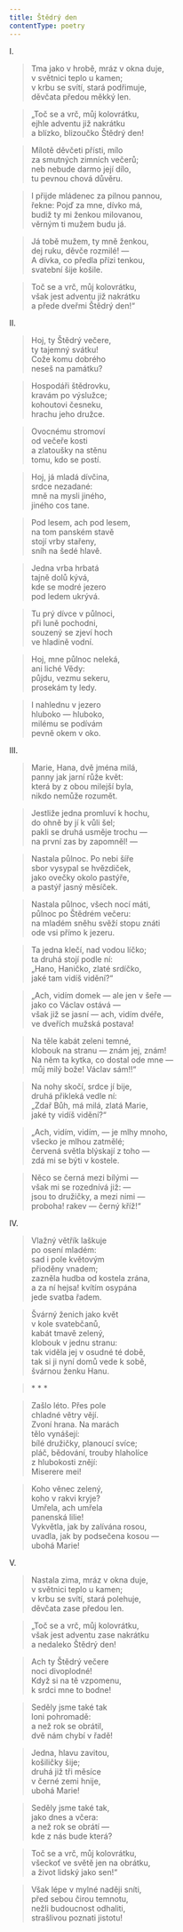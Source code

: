 ```yaml
---
title: Štědrý den
contentType: poetry
---
```


<section>

I.

> Tma jako v hrobě, mráz v okna duje,  
> v světnici teplo u kamen;  
> v krbu se svítí, stará podřimuje,  
> děvčata předou měkký len.

> „Toč se a vrč, můj kolovrátku,  
> ejhle adventu již nakrátku  
> a blízko, blizoučko Štědrý den!

> Mílotě děvčeti přísti, mílo  
> za smutných zimních večerů;  
> neb nebude darmo její dílo,  
> tu pevnou chová důvěru.

> I přijde mládenec za pilnou pannou,  
> řekne: Pojď za mne, dívko má,  
> budiž ty mi ženkou milovanou,  
> věrným ti mužem budu já.

> Já tobě mužem, ty mně ženkou,  
> dej ruku, děvče rozmilé! —  
> A dívka, co předla přízi tenkou,  
> svatební šije košile.

> Toč se a vrč, můj kolovrátku,  
> však jest adventu již nakrátku  
> a přede dveřmi Štědrý den!“

II.

> Hoj, ty Štědrý večere,  
> ty tajemný svátku!  
> Cože komu dobrého  
> neseš na památku?

> Hospodáři štědrovku,  
> kravám po výslužce;  
> kohoutovi česneku,  
> hrachu jeho družce.

> Ovocnému stromoví  
> od večeře kosti  
> a zlatoušky na stěnu  
> tomu, kdo se postí.

> Hoj, já mladá dívčina,  
> srdce nezadané:  
> mně na mysli jiného,  
> jiného cos tane.

> Pod lesem, ach pod lesem,  
> na tom panském stavě  
> stojí vrby stařeny,  
> sníh na šedé hlavě.

> Jedna vrba hrbatá  
> tajně dolů kývá,  
> kde se modré jezero  
> pod ledem ukrývá.

> Tu prý dívce v půlnoci,  
> při luně pochodni,  
> souzený se zjeví hoch  
> ve hladině vodní.

> Hoj, mne půlnoc neleká,  
> ani liché Vědy:  
> půjdu, vezmu sekeru,  
> prosekám ty ledy.

> I nahlednu v jezero  
> hluboko — hluboko,  
> milému se podívám  
> pevně okem v oko.

III.

> Marie, Hana, dvě jména milá,  
> panny jak jarní růže květ:  
> která by z obou milejší byla,  
> nikdo nemůže rozumět.

> Jestliže jedna promluví k hochu,  
> do ohně by jí k vůli šel;  
> pakli se druhá usměje trochu —  
> na první zas by zapomněl! —

> Nastala půlnoc. Po nebi šíře  
> sbor vysypal se hvězdiček,  
> jako ovečky okolo pastýře,  
> a pastýř jasný měsíček.

> Nastala půlnoc, všech nocí máti,  
> půlnoc po Štědrém večeru:  
> na mladém sněhu svěží stopu znáti  
> ode vsi přímo k jezeru.

> Ta jedna klečí, nad vodou líčko;  
> ta druhá stojí podle ní:  
> „Hano, Haničko, zlaté srdíčko,  
> jaké tam vidíš vidění?“

> „Ach, vidím domek — ale jen v šeře —  
> jako co Václav ostává —  
> však již se jasní — ach, vidím dvéře,  
> ve dveřích mužská postava!

> Na těle kabát zeleni temné,  
> klobouk na stranu — znám jej, znám!  
> Na něm ta kytka, co dostal ode mne —  
> můj milý bože! Václav sám!!“

> Na nohy skočí, srdce jí bije,  
> druhá přikleká vedle ní:  
> „Zdař Bůh, má milá, zlatá Marie,  
> jaké ty vidíš vidění?“

> „Ach, vidím, vidím, — je mlhy mnoho,  
> všecko je mlhou zatmělé;  
> červená světla blýskají z toho —  
> zdá mi se býti v kostele.

> Něco se černá mezi bílými —  
> však mi se rozednívá již: —  
> jsou to družičky, a mezi nimi —  
> proboha! rakev — černý kříž!“

IV.

> Vlažný větřík laškuje  
> po osení mladém:  
> sad i pole květovým  
> přioděny vnadem;  
> zazněla hudba od kostela zrána,  
> a za ní hejsa! kvítím osypána  
> jede svatba řadem.

> Švárný ženich jako květ  
> v kole svatebčanů,  
> kabát tmavě zelený,  
> klobouk v jednu stranu:  
> tak viděla jej v osudné té době,  
> tak si ji nyní domů vede k sobě,  
> švárnou ženku Hanu.

> \* \* \*

> Zašlo léto. Přes pole  
> chladné větry vějí.  
> Zvoní hrana. Na marách  
> tělo vynášejí:  
> bílé družičky, planoucí svíce;  
> pláč, bědování, trouby hlaholíce  
> z hlubokosti znějí:  
> Miserere mei!

> Koho věnec zelený,  
> koho v rakvi kryje?  
> Umřela, ach umřela  
> panenská lilie!  
> Vykvětla, jak by zalívána rosou,  
> uvadla, jak by podsečena kosou —  
> ubohá Marie!

V.

> Nastala zima, mráz v okna duje,  
> v světnici teplo u kamen;  
> v krbu se svítí, stará polehuje,  
> děvčata zase předou len.

> „Toč se a vrč, můj kolovrátku,  
> však jest adventu zase nakrátku  
> a nedaleko Štědrý den!

> Ach ty Štědrý večere  
> noci divoplodné!  
> Když si na tě vzpomenu,  
> k srdci mne to bodne!

> Seděly jsme také tak  
> loni pohromadě:  
> a než rok se obrátil,  
> dvě nám chybí v řadě!

> Jedna, hlavu zavitou,  
> košiličky šije;  
> druhá již tři měsíce  
> v černé zemi hnije,  
> ubohá Marie!

> Seděly jsme také tak,  
> jako dnes a včera:  
> a než rok se obrátí —  
> kde z nás bude která?

> Toč se a vrč, můj kolovrátku,  
> všeckoť ve světě jen na obrátku,  
> a život lidský jako sen!“

> Však lépe v mylné naději sníti,  
> před sebou čirou temnotu,  
> nežli budoucnost odhaliti,  
> strašlivou poznati jistotu!

</section>
